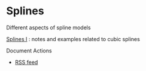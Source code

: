 #  Splines

Different aspects of spline models

[Splines I][1]
:  notes and examples related to cubic splines

Document Actions

* [RSS feed][2]

[1]: ./splines.html
[2]: ./RSS ""

